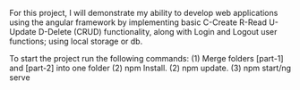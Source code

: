 For this project, I will demonstrate my ability to develop web applications
using the angular framework by implementing basic C-Create R-Read 
U-Update D-Delete (CRUD) functionality, along with Login and Logout 
user functions; using local storage or db.

To start the project run the following commands:
(1) Merge folders [part-1] and [part-2] into one folder 
(2) npm Install. 
(2) npm update. 
(3) npm start/ng serve 
 

